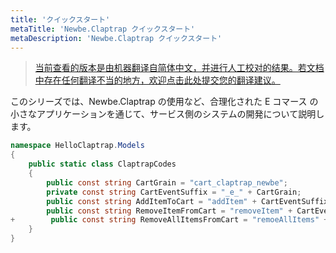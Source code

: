 ```yaml
---
title: 'クイックスタート'
metaTitle: 'Newbe.Claptrap クイックスタート'
metaDescription: 'Newbe.Claptrap クイックスタート'
---
```


> [当前查看的版本是由机器翻译自简体中文，并进行人工校对的结果。若文档中存在任何翻译不当的地方，欢迎点击此处提交您的翻译建议。](https://crwd.in/newbeclaptrap)

このシリーズでは、Newbe.Claptrap の使用など、合理化された E コマース の小さなアプリケーションを通じて、サービス側のシステムの開発について説明します。

```cs
namespace HelloClaptrap.Models
{
    public static class ClaptrapCodes
    {
        public const string CartGrain = "cart_claptrap_newbe";
        private const string CartEventSuffix = "_e_" + CartGrain;
        public const string AddItemToCart = "addItem" + CartEventSuffix;
        public const string RemoveItemFromCart = "removeItem" + CartEventSuffix;
+        public const string RemoveAllItemsFromCart = "remoeAllItems" + CartEventSuffix;
    }
}
```
